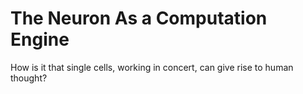 # The Neuron As a Computation Engine 


How is it that single cells, working in concert, can give rise to human thought?

